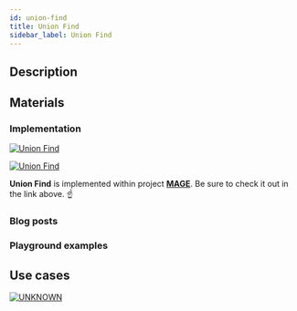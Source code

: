 ```yaml
---
id: union-find
title: Union Find
sidebar_label: Union Find
---
```


## Description

## Materials

### Implementation

[![Union Find](https://img.shields.io/badge/Union_Find-Implementation-FB6E00?style=for-the-badge&logo=github&logoColor=white)](/mage/query-modules/cpp/union-find)

[![Union Find](https://img.shields.io/badge/Union_Find-Documentation-FCC624?style=for-the-badge&logo=cplusplus&logoColor=white)](/mage/query-modules/cpp/union-find)

**Union Find** is implemented within project [**MAGE**](https://github.com/memgraph/mage). Be sure to check it out in the link above. :point_up:


### Blog posts

### Playground examples

## Use cases

[![UNKNOWN](https://img.shields.io/badge/UNKNOWN-Application-8A477F?style=for-the-badge)](/mage/query-modules/python/node-similarity)

